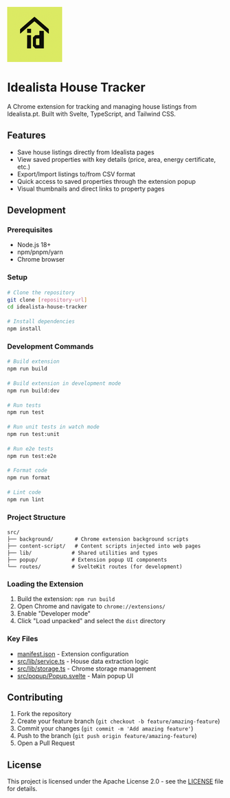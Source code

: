 ![Idealista House Tracker](src/assets/icon128.png)

# Idealista House Tracker

A Chrome extension for tracking and managing house listings from Idealista.pt. Built with Svelte, TypeScript, and Tailwind CSS.

## Features

- Save house listings directly from Idealista pages
- View saved properties with key details (price, area, energy certificate, etc.)
- Export/Import listings to/from CSV format
- Quick access to saved properties through the extension popup
- Visual thumbnails and direct links to property pages

## Development

### Prerequisites

- Node.js 18+
- npm/pnpm/yarn
- Chrome browser

### Setup

```bash
# Clone the repository
git clone [repository-url]
cd idealista-house-tracker

# Install dependencies
npm install
```

### Development Commands

```bash
# Build extension
npm run build

# Build extension in development mode
npm run build:dev

# Run tests
npm run test

# Run unit tests in watch mode
npm run test:unit

# Run e2e tests
npm run test:e2e

# Format code
npm run format

# Lint code
npm run lint
```

### Project Structure

```
src/
├── background/       # Chrome extension background scripts
├── content-script/   # Content scripts injected into web pages
├── lib/             # Shared utilities and types
├── popup/           # Extension popup UI components
└── routes/          # SvelteKit routes (for development)
```

### Loading the Extension

1. Build the extension: `npm run build`
2. Open Chrome and navigate to `chrome://extensions/`
3. Enable "Developer mode"
4. Click "Load unpacked" and select the `dist` directory

### Key Files

- [manifest.json](manifest.json) - Extension configuration
- [src/lib/service.ts](src/lib/service.ts) - House data extraction logic
- [src/lib/storage.ts](src/lib/storage.ts) - Chrome storage management
- [src/popup/Popup.svelte](src/popup/Popup.svelte) - Main popup UI

## Contributing

1. Fork the repository
2. Create your feature branch (`git checkout -b feature/amazing-feature`)
3. Commit your changes (`git commit -m 'Add amazing feature'`)
4. Push to the branch (`git push origin feature/amazing-feature`)
5. Open a Pull Request

## License

This project is licensed under the Apache License 2.0 - see the [LICENSE](LICENSE) file for details.
